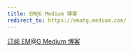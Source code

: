 ```yaml
---
title: EM@G Medium 博客
redirect_to: https://ematg.medium.com/
---
```


<a href="https://ematg.medium.com/" title="EM@G Medium 博客">订阅 EM@G Medium 博客</a>
